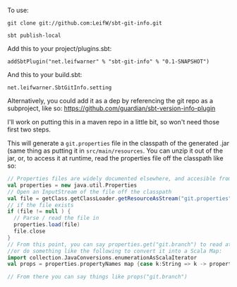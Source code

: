 To use:

`git clone git://github.com:LeifW/sbt-git-info.git`

`sbt publish-local`

Add this to your project/plugins.sbt:

`addSbtPlugin("net.leifwarner" % "sbt-git-info" % "0.1-SNAPSHOT")`

And this to your build.sbt:

`net.leifwarner.SbtGitInfo.setting`

Alternatively, you could add it as a dep by referencing the git repo as a subproject, like so: https://github.com/guardian/sbt-version-info-plugin

I'll work on putting this in a maven repo in a little bit, so won't need those first two steps.

This will generate a `git.properties` file in the classpath of the generated .jar (same thing as putting it in `src/main/resources`.  You can unzip it out of the jar, or, to access it at runtime, read the properties file off the classpath like so:

```scala
// Properties files are widely documented elsewhere, and accesible from any langauge on the JVM
val properties = new java.util.Properties
// Open an InputStream of the file off the classpath
val file = getClass.getClassLoader.getResourceAsStream("git.properties")
// if the file exists
if (file != null ) { 
  // Parse / read the file in
  properties.load(file)
  file.close
}
// From this point, you can say properties.get("git.branch") to read attributes one at a time, 
//or do something like the following to convert it into a Scala Map:
import collection.JavaConversions.enumerationAsScalaIterator
val props = properties.propertyNames map {case k:String => k -> properties.get(k).asInstanceOf[String] } toMap

// From there you can say things like props("git.branch")
```
